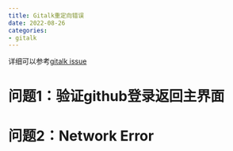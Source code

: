 ```yaml
---
title: Gitalk重定向错误
date: 2022-08-26
categories:
- gitalk 
---
```


详细可以参考[gitalk issue](https://github.com/gitalk/gitalk/issues/162)

# 问题1：验证github登录返回主界面




# 问题2：Network Error

